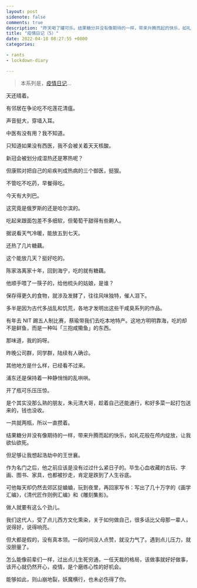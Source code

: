 ```yaml
---
layout: post
sidenote: false
comments: true
description: "昨天喝了罐可乐。结果糖分并没有像期待的一样，带来升腾而起的快乐，如礼花绽放，让我欲仙欲死。但仍然要努力，要学习王世襄"
title: "疫情日记（5）"
date: 2022-04-18 08:27:55 +0800
categories:

- rants
- lockdown-diary

---
```


> 本系列是，[疫情日记](/categories/lockdown-diary/)...

天还晴着。

有邻居在争论吃不吃莲花清瘟。

声音挺大，穿墙入耳。

中医有没有用？我不知道。

只知道如果没有西医，我不会被关着天天核酸。

新冠会被划分成湿热还是寒热呢？

但康熙对把自己的疟疾判成热病的三个御医，挺狠。

不管吃不吃药，早餐得吃。

今天有大列巴。

这究竟是俄罗斯的还是哈尔滨的。

吃起来跟面包差不多细软，但葡萄干甜得有些齁人。

据说看天气冷暖，能放五到七天。

还热了几片糖藕。

这个能放几天？挺好吃的。

陈家洛离家十年，回到海宁，吃的就有糖藕。

他顺手喂了一筷子的，给他梳头的姑娘，是谁？

保存得更久的食物，就涉及发酵了，往往风味独特，催人泪下。

多半是因为古代多战乱和饥荒，各地才发明出这些干咸臭系列的作品。

有年去 NIT 踢五人制比赛，蔡瑜带我们去吃本地特产。这地方明明靠海，吃的却不是鲜鱼，而是一种叫「三抱咸鳓鱼」的东西。

那味道，我的妈呀。

昨晚公司群，同学群，陆续有人确诊。

其他地方是什么样，已经看不过来。

浦东还是保持着一种静悄悄的乱哄哄。

开了瓶可乐压压惊。

是个其实没那么熟的朋友，朱元清大哥，趁着自己还能通行，和好多菜一起打包送来的，钱也没收。

一共就两瓶，所以一直攒着。

结果糖分并没有像期待的一样，带来升腾而起的快乐，如礼花般在颅内绽放，让我欲仙欲死。

但足够让我想起浩劫中的王世襄。

作为名门之后，他之前应该是没有过过什么紧日子的。毕生心血收藏的古玩、字画、图书、家具，也都被抄走，肯定是跌到了人生谷底。

可他每天却仍然去郊区捉蛐蛐，玩到夜里，再回家写书：写出了几十万字的《画学汇编》，《清代匠作则例汇编》和《雕刻集影》。

做人就要有这么个劲儿。

我们这代人，受了点儿西方文化熏染，关于如何做自己，很多话比父母那一辈人，说得好，说得响亮。

但大都是假的，没有真本领。一段时间没人点赞，就没力气了。遇到点儿压力，就没胆量了。

怎么能像前辈们一样，过出点儿生死穷通，一任天裁的格局，该做事就好好做事，该开心就仍然开心，疫情，是个磨练心性的好机会。

能够如此，则山崩地裂，妖魔横行，也未必伤得了你。
